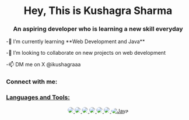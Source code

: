 <h1 align="center">Hey, This is Kushagra Sharma</h1>
<h3 align="center">An aspiring developer who is learning a new skill everyday</h3>
-🌱 I’m currently learning **Web Development and Java**

-💞️ I’m looking to collaborate on new projects on web development

-📫 DM me on X @ikushagraaa



<h3 align="left">Connect with me:</h3>
<p align="left">
<a href = https://www.instagram.com/kushagra_sharmaaa?igsh=ODMwZHJlemRhM2l2&utm_source=qr
</p>

<h3 align="left">Languages and Tools:</h3>

<div align="center">
  <img src="https://img.shields.io/badge/-JavaScript-333333?style=flat&logo=javascript&logoColor=F7DF1E" style="border-radius: 50%;" />
  <img src="https://img.shields.io/badge/-Python-333333?style=flat&logo=python&logoColor=3776AB" style="border-radius: 50%;" />
  <img src="https://img.shields.io/badge/-React-333333?style=flat&logo=react&logoColor=61DAFB" style="border-radius: 50%;" />
  <img src="https://img.shields.io/badge/-Node.js-333333?style=flat&logo=node.js&logoColor=339933" style="border-radius: 50%;" />
  <img src="https://img.shields.io/badge/-SQL-333333?style=flat&logo=postgresql&logoColor=336791" style="border-radius: 50%;" />
  <img src="https://img.shields.io/badge/-MongoDB-333333?style=flat&logo=mongodb&logoColor=47A248" style="border-radius: 50%;" />
  <img src="https://img.shields.io/badge/-Java-333333?style=flat&logo=java&logoColor=007396" style="border-radius: 50%;" alt="Java"/>
</div>
